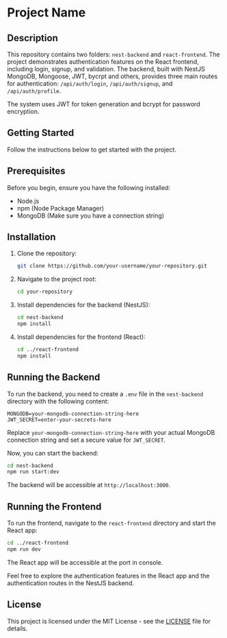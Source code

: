 # Project Name

## Description

This repository contains two folders: `nest-backend` and `react-frontend`. The project demonstrates authentication features on the React frontend, including login, signup, and validation. The backend, built with NestJS MongoDB, Mongoose, JWT, bycrpt and others, provides three main routes for authentication: `/api/auth/login`, `/api/auth/signup`, and `/api/auth/profile`.

The system uses JWT for token generation and bcrypt for password encryption.

## Getting Started

Follow the instructions below to get started with the project.

## Prerequisites

Before you begin, ensure you have the following installed:

- Node.js
- npm (Node Package Manager)
- MongoDB (Make sure you have a connection string)

## Installation

1. Clone the repository:

   ```bash
   git clone https://github.com/your-username/your-repository.git
   ```

2. Navigate to the project root:

   ```bash
   cd your-repository
   ```

3. Install dependencies for the backend (NestJS):

   ```bash
   cd nest-backend
   npm install
   ```

4. Install dependencies for the frontend (React):

   ```bash
   cd ../react-frontend
   npm install
   ```

## Running the Backend

To run the backend, you need to create a `.env` file in the `nest-backend` directory with the following content:

```env
MONGODB=your-mongodb-connection-string-here
JWT_SECRET=enter-your-secrets-here
```

Replace `your-mongodb-connection-string-here` with your actual MongoDB connection string and set a secure value for `JWT_SECRET`.

Now, you can start the backend:

```bash
cd nest-backend
npm run start:dev
```

The backend will be accessible at `http://localhost:3000`.

## Running the Frontend

To run the frontend, navigate to the `react-frontend` directory and start the React app:

```bash
cd ../react-frontend
npm run dev
```

The React app will be accessible at the port in console.

Feel free to explore the authentication features in the React app and the authentication routes in the NestJS backend.

## License

This project is licensed under the MIT License - see the [LICENSE](LICENSE) file for details.

